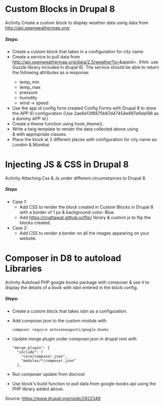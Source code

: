 # Custom Blocks in Drupal 8
Activity
Create a custom block to display weather data using data from http://api.openweathermap.org/

##### Steps:
- Create a custom block that takes in a configuration for city name.
- Create a service to pull data from http://api.openweathermap.org/data/2.5/weather?q=<City name>&appid=<APPID>. (Hint: use Guzzle library included in drupal 8). The service should be able to return the following attributes as a response:
    - temp_min
    - temp_max
    - pressure
    - humidity
    - wind -> speed
- Use the app id config form created Config Forms with Drupal 8 to store the APP ID configuration (Use 2ae6e13f8875b87d47454e897e6da198 as a dummy APP id.)
- Create a theme function using hook_theme().
- Write a twig template to render the data collected above using <div> & <span> with appropriate classes.
- Place the block at 2 different places with configuration for city name as: London & Mumbai.


# Injecting JS & CSS in Drupal 8
Activity
Attaching Css & Js under different circumstances to Drupal 8.
##### Steps
- Case 1:
  - Add CSS to render the block created in Custom Blocks in Drupal 8 with a border of 1 px & background-color: Blue.
  - Add https://nnattawat.github.io/flip/ library & custom js to flip the blocks created.
- Case 2:
  - Add CSS to render a border on all the images appearing on your website.


# Composer in D8 to autoload Libraries
Activity
Autoload PHP google books package with composer & use it to display the details of a book with isbn entered in the block config.
##### Steps:
- Create a custom block that takes isbn as a configuration.
- Add composer.json to the custom module with 

    ```composer require antoineaugusti/google-books```

- Update merge plugin under composer.json in drupal root with 
  ```
  "merge-plugin": {
    "include": [
      "core/composer.json",
      "modules/*/composer.json"
    ],
  ```

- Run composer update from docroot
- Use block's build function to pull data from google-books api using the PHP library added above.

Source: https://www.drupal.org/node/2822349

